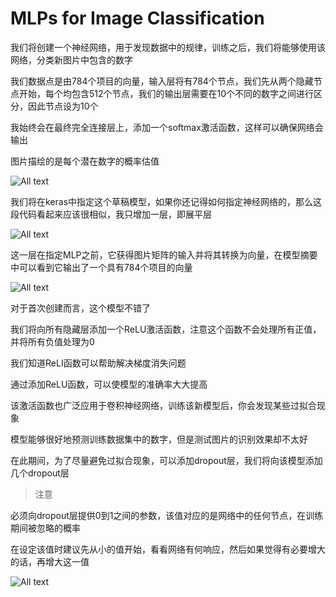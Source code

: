 # MLPs for Image Classification

我们将创建一个神经网络，用于发现数据中的规律，训练之后，我们将能够使用该网络，分类新图片中包含的数字

我们数据点是由784个项目的向量，输入层将有784个节点，我们先从两个隐藏节点开始，每个均包含512个节点，我们的输出层需要在10个不同的数字之间进行区分，因此节点设为10个

我始终会在最终完全连接层上，添加一个softmax激活函数，这样可以确保网络会输出

图片描绘的是每个潜在数字的概率估值

![All text](http://ww1.sinaimg.cn/large/dc05ba18ly1fntpnr72bij21nq0se1kx.jpg)

我们将在keras中指定这个草稿模型，如果你还记得如何指定神经网络的，那么这段代码看起来应该很相似，我只增加一层，即展平层

![All text](http://ww1.sinaimg.cn/large/dc05ba18ly1fntps1hwjdj21dc0lqwui.jpg)

这一层在指定MLP之前，它获得图片矩阵的输入并将其转换为向量，在模型摘要中可以看到它输出了一个具有784个项目的向量

![All text](http://ww1.sinaimg.cn/large/dc05ba18ly1fntptjyfpwj21iu0uwe7j.jpg)

对于首次创建而言，这个模型不错了

我们将向所有隐藏层添加一个ReLU激活函数，注意这个函数不会处理所有正值，并将所有负值处理为0

我们知道ReLI函数可以帮助解决梯度消失问题

通过添加ReLU函数，可以使模型的准确率大大提高

该激活函数也广泛应用于卷积神经网络，训练该新模型后，你会发现某些过拟合现象

模型能够很好地预测训练数据集中的数字，但是测试图片的识别效果却不太好

在此期间，为了尽量避免过拟合现象，可以添加dropout层，我们将向该模型添加几个dropout层

>注意

必须向dropout层提供0到1之间的参数，该值对应的是网络中的任何节点，在训练期间被忽略的概率

在设定该值时建议先从小的值开始，看看网络有何响应，然后如果觉得有必要增大的话，再增大这一值

![All text](http://ww1.sinaimg.cn/large/dc05ba18ly1fntpvrv1ilj21cm0ogqpe.jpg)
